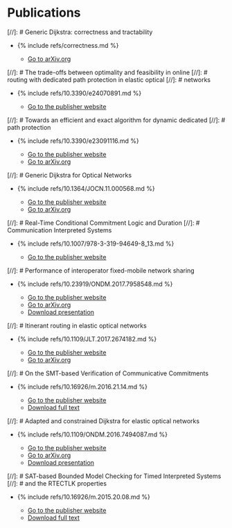 <!-- -*- coding: utf-8 -*- -->

# Publications

[//]: # Generic Dijkstra: correctness and tractability

* {% include refs/correctness.md %}

  * [Go to arXiv.org](https://arxiv.org/abs/2204.13547)

[//]: # The trade-offs between optimality and feasibility in online
[//]: # routing with dedicated path protection in elastic optical
[//]: # networks

* {% include refs/10.3390/e24070891.md %}

  * [Go to the publisher website](https://doi.org/10.3390/e24070891)

[//]: # Towards an efficient and exact algorithm for dynamic dedicated
[//]: # path protection

* {% include refs/10.3390/e23091116.md %}

  * [Go to the publisher website](https://doi.org/10.3390/e23091116)
  * [Go to arXiv.org](https://arxiv.org/abs/1905.04581)

[//]: # Generic Dijkstra for Optical Networks

* {% include refs/10.1364/JOCN.11.000568.md %}

  * [Go to the publisher website](https://doi.org/10.1364/JOCN.11.000568)
  * [Go to arXiv.org](https://arxiv.org/abs/1810.04481)

[//]: # Real-Time Conditional Commitment Logic and Duration
[//]: # Communication Interpreted Systems

* {% include refs/10.1007/978-3-319-94649-8_13.md %}

  * [Go to the publisher
    website](https://doi.org/10.1007/978-3-319-94649-8_13)

[//]: # Performance of interoperator fixed-mobile network sharing

* {% include refs/10.23919/ONDM.2017.7958548.md %}

  * [Go to the publisher
    website](https://doi.org/10.23919/ONDM.2017.7958548)
  * [Go to arXiv.org](https://arxiv.org/abs/1611.01093)
  * [Download presentation](ondm2017-presentation.pdf)

[//]: # Itinerant routing in elastic optical networks

* {% include refs/10.1109/JLT.2017.2674182.md %}

  * [Go to the publisher
    website](https://doi.org/10.1109/JLT.2017.2674182)
  * [Go to arXiv.org](https://arxiv.org/abs/1609.04906)

[//]: # On the SMT-based Verification of Communicative Commitments

* {% include refs/10.16926/m.2016.21.14.md %}

  * [Go to the publisher website](https://doi.org/10.16926/m.2016.21.14)
  * [Download full text](ajd3.pdf)

[//]: # Adapted and constrained Dijkstra for elastic optical networks

* {% include refs/10.1109/ONDM.2016.7494087.md %}

  * [Go to the publisher website](https://doi.org/10.1109/ONDM.2016.7494087)
  * [Go to arXiv.org](https://arxiv.org/abs/1904.06994)
  * [Download presentation](ondm2016-presentation.pdf)

[//]: # SAT-based Bounded Model Checking for Timed Interpreted Systems
[//]: # and the RTECTLK properties

* {% include refs/10.16926/m.2015.20.08.md %}

  * [Go to the publisher website](https://doi.org/10.16926/m.2015.20.08)
  * [Download full text](ajd2.pdf)
